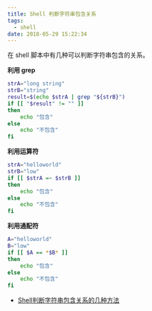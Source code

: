 ```yaml
---
title: Shell 判断字符串包含关系
tags:
  - shell
date: 2018-05-29 15:22:34
---
```



在 shell 脚本中有几种可以判断字符串包含的关系。
<!-- more --><!-- toc -->

**利用 grep**

```bash
strA="long string"
strB="string"
result=$(echo $strA | grep "${strB}")
if [[ "$result" != "" ]]
then
    echo "包含"
else
    echo "不包含"
fi
```

**利用运算符**

```bash
strA="helloworld"
strB="low"
if [[ $strA =~ $strB ]]
then
    echo "包含"
else
    echo "不包含"
fi
```

**利用通配符**

```bash
A="helloworld"
B="low"
if [[ $A == *$B* ]]
then
    echo "包含"
else
    echo "不包含"
fi
```

- [Shell判断字符串包含关系的几种方法](https://blog.csdn.net/iamlihongwei/article/details/59484029)
